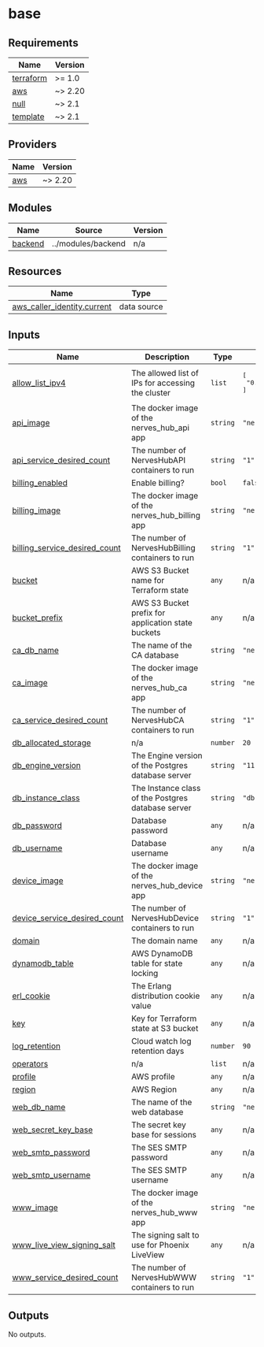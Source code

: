 # base

<!-- BEGINNING OF PRE-COMMIT-TERRAFORM DOCS HOOK -->
## Requirements

| Name | Version |
|------|---------|
| <a name="requirement_terraform"></a> [terraform](#requirement\_terraform) | >= 1.0 |
| <a name="requirement_aws"></a> [aws](#requirement\_aws) | ~> 2.20 |
| <a name="requirement_null"></a> [null](#requirement\_null) | ~> 2.1 |
| <a name="requirement_template"></a> [template](#requirement\_template) | ~> 2.1 |

## Providers

| Name | Version |
|------|---------|
| <a name="provider_aws"></a> [aws](#provider\_aws) | ~> 2.20 |

## Modules

| Name | Source | Version |
|------|--------|---------|
| <a name="module_backend"></a> [backend](#module\_backend) | ../modules/backend | n/a |

## Resources

| Name | Type |
|------|------|
| [aws_caller_identity.current](https://registry.terraform.io/providers/hashicorp/aws/latest/docs/data-sources/caller_identity) | data source |

## Inputs

| Name | Description | Type | Default | Required |
|------|-------------|------|---------|:--------:|
| <a name="input_allow_list_ipv4"></a> [allow\_list\_ipv4](#input\_allow\_list\_ipv4) | The allowed list of IPs for accessing the cluster | `list` | <pre>[<br>  "0.0.0.0/0"<br>]</pre> | no |
| <a name="input_api_image"></a> [api\_image](#input\_api\_image) | The docker image of the nerves\_hub\_api app | `string` | `"nerveshub/nerves_hub_api:latest"` | no |
| <a name="input_api_service_desired_count"></a> [api\_service\_desired\_count](#input\_api\_service\_desired\_count) | The number of NervesHubAPI containers to run | `string` | `"1"` | no |
| <a name="input_billing_enabled"></a> [billing\_enabled](#input\_billing\_enabled) | Enable billing? | `bool` | `false` | no |
| <a name="input_billing_image"></a> [billing\_image](#input\_billing\_image) | The docker image of the nerves\_hub\_billing app | `string` | `"nerveshub/nerves_hub_billing:latest"` | no |
| <a name="input_billing_service_desired_count"></a> [billing\_service\_desired\_count](#input\_billing\_service\_desired\_count) | The number of NervesHubBilling containers to run | `string` | `"1"` | no |
| <a name="input_bucket"></a> [bucket](#input\_bucket) | AWS S3 Bucket name for Terraform state | `any` | n/a | yes |
| <a name="input_bucket_prefix"></a> [bucket\_prefix](#input\_bucket\_prefix) | AWS S3 Bucket prefix for application state buckets | `any` | n/a | yes |
| <a name="input_ca_db_name"></a> [ca\_db\_name](#input\_ca\_db\_name) | The name of the CA database | `string` | `"nerves_hub_ca"` | no |
| <a name="input_ca_image"></a> [ca\_image](#input\_ca\_image) | The docker image of the nerves\_hub\_ca app | `string` | `"nerveshub/nerves_hub_ca:latest"` | no |
| <a name="input_ca_service_desired_count"></a> [ca\_service\_desired\_count](#input\_ca\_service\_desired\_count) | The number of NervesHubCA containers to run | `string` | `"1"` | no |
| <a name="input_db_allocated_storage"></a> [db\_allocated\_storage](#input\_db\_allocated\_storage) | n/a | `number` | `20` | no |
| <a name="input_db_engine_version"></a> [db\_engine\_version](#input\_db\_engine\_version) | The Engine version of the Postgres database server | `string` | `"11.4"` | no |
| <a name="input_db_instance_class"></a> [db\_instance\_class](#input\_db\_instance\_class) | The Instance class of the Postgres database server | `string` | `"db.t2.small"` | no |
| <a name="input_db_password"></a> [db\_password](#input\_db\_password) | Database password | `any` | n/a | yes |
| <a name="input_db_username"></a> [db\_username](#input\_db\_username) | Database username | `any` | n/a | yes |
| <a name="input_device_image"></a> [device\_image](#input\_device\_image) | The docker image of the nerves\_hub\_device app | `string` | `"nerveshub/nerves_hub_device:latest"` | no |
| <a name="input_device_service_desired_count"></a> [device\_service\_desired\_count](#input\_device\_service\_desired\_count) | The number of NervesHubDevice containers to run | `string` | `"1"` | no |
| <a name="input_domain"></a> [domain](#input\_domain) | The domain name | `any` | n/a | yes |
| <a name="input_dynamodb_table"></a> [dynamodb\_table](#input\_dynamodb\_table) | AWS DynamoDB table for state locking | `any` | n/a | yes |
| <a name="input_erl_cookie"></a> [erl\_cookie](#input\_erl\_cookie) | The Erlang distribution cookie value | `any` | n/a | yes |
| <a name="input_key"></a> [key](#input\_key) | Key for Terraform state at S3 bucket | `any` | n/a | yes |
| <a name="input_log_retention"></a> [log\_retention](#input\_log\_retention) | Cloud watch log retention days | `number` | `90` | no |
| <a name="input_operators"></a> [operators](#input\_operators) | n/a | `list` | n/a | yes |
| <a name="input_profile"></a> [profile](#input\_profile) | AWS profile | `any` | n/a | yes |
| <a name="input_region"></a> [region](#input\_region) | AWS Region | `any` | n/a | yes |
| <a name="input_web_db_name"></a> [web\_db\_name](#input\_web\_db\_name) | The name of the web database | `string` | `"nerves_hub_web"` | no |
| <a name="input_web_secret_key_base"></a> [web\_secret\_key\_base](#input\_web\_secret\_key\_base) | The secret key base for sessions | `any` | n/a | yes |
| <a name="input_web_smtp_password"></a> [web\_smtp\_password](#input\_web\_smtp\_password) | The SES SMTP password | `any` | n/a | yes |
| <a name="input_web_smtp_username"></a> [web\_smtp\_username](#input\_web\_smtp\_username) | The SES SMTP username | `any` | n/a | yes |
| <a name="input_www_image"></a> [www\_image](#input\_www\_image) | The docker image of the nerves\_hub\_www app | `string` | `"nerveshub/nerves_hub_www:latest"` | no |
| <a name="input_www_live_view_signing_salt"></a> [www\_live\_view\_signing\_salt](#input\_www\_live\_view\_signing\_salt) | The signing salt to use for Phoenix LiveView | `any` | n/a | yes |
| <a name="input_www_service_desired_count"></a> [www\_service\_desired\_count](#input\_www\_service\_desired\_count) | The number of NervesHubWWW containers to run | `string` | `"1"` | no |

## Outputs

No outputs.
<!-- END OF PRE-COMMIT-TERRAFORM DOCS HOOK -->
